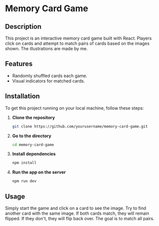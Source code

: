 # Memory Card Game

## Description

This project is an interactive memory card game built with React. Players click on cards and attempt to match pairs of cards based on the images shown. The illustrations are made by me.

## Features

- Randomly shuffled cards each game.
- Visual indicators for matched cards.

## Installation

To get this project running on your local machine, follow these steps:

1. **Clone the repository**

   ```bash
   git clone https://github.com/yourusername/memory-card-game.git

   ```

2. **Go to the directory**

   ```bash
   cd memory-card-game
   ```

3. **Install dependencies**

   ```bash
   npm install
   ```

4. **Run the app on the server**

   ```bash
   npm run dev
   ```

## Usage

Simply start the game and click on a card to see the image. Try to find another card with the same image. If both cards match, they will remain flipped. If they don't, they will flip back over. The goal is to match all pairs.

